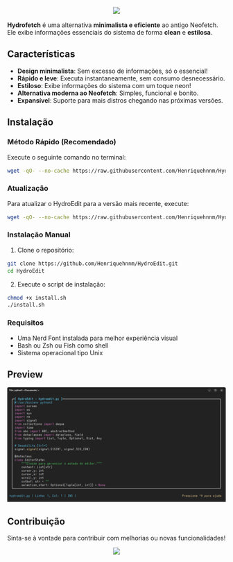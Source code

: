 <p align="center">
  <img src="https://capsule-render.vercel.app/api?type=waving&color=8BE9FD&height=200&section=header&text=HydroFetch&fontSize=40&fontColor=F8F8F2" />
</p>

**Hydrofetch** é uma alternativa **minimalista e eficiente** ao antigo Neofetch. Ele exibe informações essenciais do sistema de forma **clean** e **estilosa**.

## Características

-  **Design minimalista**: Sem excesso de informações, só o essencial!
-  **Rápido e leve**: Executa instantaneamente, sem consumo desnecessário.
-  **Estiloso**: Exibe informações do sistema com um toque neon!
-  **Alternativa moderna ao Neofetch**: Simples, funcional e bonito.
-  **Expansível**: Suporte para mais distros chegando nas próximas versões.

## Instalação

### Método Rápido (Recomendado)
Execute o seguinte comando no terminal:
```bash
wget -qO- --no-cache https://raw.githubusercontent.com/Henriquehnnm/HydroEdit/main/install.sh | bash
```

### Atualização
Para atualizar o HydroEdit para a versão mais recente, execute:
```bash
wget -qO- --no-cache https://raw.githubusercontent.com/Henriquehnnm/HydroEdit/main/update.sh | bash
```

### Instalação Manual
1. Clone o repositório:
```bash
git clone https://github.com/Henriquehnnm/HydroEdit.git
cd HydroEdit
```

2. Execute o script de instalação:
```bash
chmod +x install.sh
./install.sh
```

### Requisitos
- Uma Nerd Font instalada para melhor experiência visual
- Bash ou Zsh ou Fish como shell
- Sistema operacional tipo Unix

## Preview

![Screenshot](screenshot.png)

## Contribuição

Sinta-se à vontade para contribuir com melhorias ou novas funcionalidades!

<p align="center">
  <img src="https://capsule-render.vercel.app/api?type=waving&color=8BE9FD&height=120&section=footer"/>
</p>
